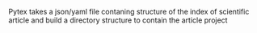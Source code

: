 Pytex takes a json/yaml file contaning structure of the index of scientific article and build a directory structure to contain the article project